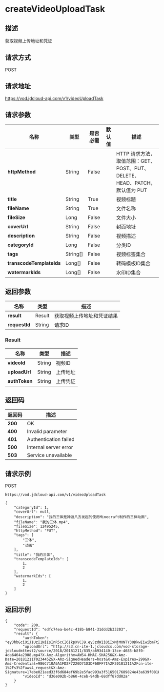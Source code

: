 # createVideoUploadTask


## 描述
获取视频上传地址和凭证

## 请求方式
POST

## 请求地址
https://vod.jdcloud-api.com/v1/videoUploadTask


## 请求参数
|名称|类型|是否必需|默认值|描述|
|---|---|---|---|---|
|**httpMethod**|String|False| |HTTP 请求方法，取值范围：GET、POST、PUT、DELETE、HEAD、PATCH，默认值为 PUT|
|**title**|String|True| |视频标题|
|**fileName**|String|True| |文件名称|
|**fileSize**|Long|False| |文件大小|
|**coverUrl**|String|False| |封面地址|
|**description**|String|False| |视频描述|
|**categoryId**|Long|False| |分类ID|
|**tags**|String[]|False| |视频标签集合|
|**transcodeTemplateIds**|Long[]|False| |转码模板ID集合|
|**watermarkIds**|Long[]|False| |水印ID集合|


## 返回参数
|名称|类型|描述|
|---|---|---|
|**result**|Result|获取视频上传地址和凭证结果|
|**requestId**|String|请求ID|

### Result
|名称|类型|描述|
|---|---|---|
|**videoId**|String|视频ID|
|**uploadUrl**|String|上传地址|
|**authToken**|String|上传凭证|

## 返回码
|返回码|描述|
|---|---|
|**200**|OK|
|**400**|Invalid parameter|
|**401**|Authentication failed|
|**500**|Internal server error|
|**503**|Service unavailable|

## 请求示例
POST
```
https://vod.jdcloud-api.com/v1/videoUploadTask

```
```
{
    "categoryId": 1, 
    "coverUrl": null, 
    "description": "我的三体是神游八方发起的使用Minecraft制作的三体动画", 
    "fileName": "我的三体.mp4", 
    "fileSize": 12495245, 
    "httpMethod": "PUT", 
    "tags": [
        "三体", 
        "动画"
    ], 
    "title": "我的三体", 
    "transcodeTemplateIds": [
        1, 
        2
    ], 
    "watermarkIds": [
        1, 
        2
    ]
}
```

## 返回示例
```
{
    "code": 200, 
    "requestId": "edfc74ea-be4c-418b-b841-31ddd2b33203", 
    "result": {
        "authToken": "eyJhbGciOiJIUzI1NiIsInR5cCI6IkpXVCJ9.eyJzdWIiOiIxMjM0NTY3ODkwIiwibmFtZSI6IkpvaG4gRG9lIiwiaWF0IjoxNTE2MjM5MDIyfQ.SflKxwRJSMeKKF2QT4fwpMeJf36POk6yJV_adQssw5c", 
        "uploadUrl": "http://s3.cn-ite-1.jcloudcs.com/vod-storage-jdcloudmttest2/source/2018/20181211/835/a6934140-13ce-4685-b8f0-4da6464a2908.mp4?X-Amz-Algorithm=AWS4-HMAC-SHA256&X-Amz-Date=20181211T023445Z&X-Amz-SignedHeaders=host&X-Amz-Expires=299&X-Amz-Credential=986C710A6A1FD2F7220D71D3DF68FF71%2F20181211%2Fcn-ite-1%2Fs3%2Faws4_request&X-Amz-Signature=17ebe021aed33f6d684ef69b2e5fad993a3f5165017689824e43a639f0818ff9", 
        "videoId": "d36e092b-b860-4ceb-94db-68dff87dd02a"
    }
}
```
